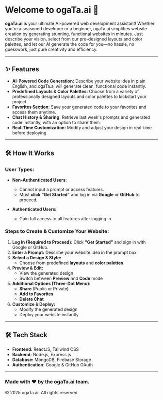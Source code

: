 # Welcome to ogaTa.ai 🚀  

**ogaTa.ai** is your ultimate AI-powered web development assistant! Whether you're a seasoned developer or a beginner, ogaTa.ai simplifies website creation by generating stunning, functional websites in minutes. Just describe your vision, select from our pre-designed layouts and color palettes, and let our AI generate the code for you—no hassle, no guesswork, just pure creativity and efficiency.  

---

## ✨ Features  

- **AI-Powered Code Generation:** Describe your website idea in plain English, and ogaTa.ai will generate clean, functional code instantly.  
- **Predefined Layouts & Color Palettes:** Choose from a variety of professionally designed layouts and color palettes to kickstart your project.  
- **Favorites Section:** Save your generated code to your favorites and access them anytime.  
- **Chat History & Sharing:** Retrieve last week's prompts and generated code instantly, with an option to share them.  
- **Real-Time Customization:** Modify and adjust your design in real-time before deploying.  

---

## 🛠️ How It Works  

### User Types:  

- **Non-Authenticated Users:**  
  - Cannot input a prompt or access features.  
  - Must **click "Get Started"** and log in via **Google** or **GitHub** to proceed.  

- **Authenticated Users:**  
  - Gain full access to all features after logging in.  

### Steps to Create & Customize Your Website:  

1. **Log In (Required to Proceed):** Click **"Get Started"** and sign in with Google or GitHub.  
2. **Enter a Prompt:** Describe your website idea in the prompt box.  
3. **Select a Design & Style:**  
   - Choose from predefined **layouts** and **color palettes**.  
4. **Preview & Edit:**  
   - View the generated design  
   - Switch between **Preview** and **Code** mode  
5. **Additional Options (Three-Dot Menu):**  
   - **Share** (Public or Private)  
   - **Add to Favorites**  
   - **Delete Chat**  
6. **Customize & Deploy:**  
   - Modify the generated design  
   - Deploy your website instantly  

---

## 🛠️ Tech Stack  

- **Frontend:** ReactJS, Tailwind CSS  
- **Backend:** Node.js, Express.js  
- **Database:** MongoDB, Firebase Storage  
- **Authentication:** Google & GitHub OAuth  

---

### Made with ❤️ by the ogaTa.ai team.  
© 2025 ogaTa.ai. All rights reserved.  
